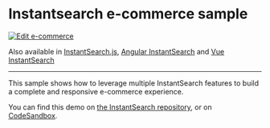 # Instantsearch e-commerce sample

[![Edit e-commerce](https://codesandbox.io/static/img/play-codesandbox.svg)](https://codesandbox.io/s/github/algolia/doc-code-samples/tree/master/react-instantsearch/e-commerce)

Also available in [InstantSearch.js](../../instantsearch.js/e-commerce/), [Angular InstantSearch](../../angular-instantsearch/e-commerce/) and [Vue InstantSearch](../../vue-instantsearch/e-commerce/)

---

This sample shows how to leverage multiple InstantSearch features to build a complete and responsive e-commerce experience.

You can find this demo on [the InstantSearch repository](https://github.com/algolia/instantsearch/tree/master/examples/react/e-commerce), or on [CodeSandbox](https://codesandbox.io/s/github/algolia/instantsearch/tree/master/examples/react/e-commerce).
